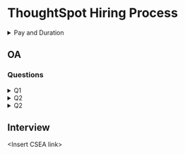 # ThoughtSpot Hiring Process

<details>
<summary>Pay and Duration</summary>
Pay: 1.00L/month
    
Duration: 8-10 weeks
</details>

## OA

### Questions

<details>
<summary>
Q1
</summary>
<img src = "./assets/Q1/ThoughtSpot%20Q1-1.png"/>
<img src = "./assets/Q1/ThoughtSpot%20Q1-2.png"/>
<img src = "./assets/Q1/ThoughtSpot%20Q1-3.png"/>
</details>

<details>
<summary>
Q2
</summary>
<img src = "./assets/Q2/ThoughtSpot%20Q2-1.png"/>
<img src = "./assets/Q2/ThoughtSpot%20Q2-2.png"/>
<img src = "./assets/Q2/ThoughtSpot%20Q2-3.png"/>
<img src = "./assets/Q2/ThoughtSpot%20Q2-4.png"/>
</details>

<details>
<summary>
Q2
</summary>
<img src = "./assets/Q3/ThoughtSpot%20Q3-1.png"/>
<img src = "./assets/Q3/ThoughtSpot%20Q3-2.png"/>
<img src = "./assets/Q3/ThoughtSpot%20Q3-3.png"/>
<img src = "./assets/Q3/ThoughtSpot%20Q3-4.png"/>
</details>

## Interview
\<Insert CSEA link>